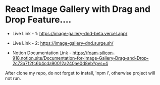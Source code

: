 # React Image Gallery with Drag and Drop Feature....

- Live Link - 1: https://image-gallery-dnd-beta.vercel.app/ 
- Live Link - 2: https://image-gallery-dnd.surge.sh/

- Notion Documentation Link - https://foam-silicon-918.notion.site/Documentation-for-Image-Gallery-Drag-and-Drop-2c73a7f2fc6b4cda90012a240ae0d8eb?pvs=4

After clone my repo, do not forget to install, 'npm i', otherwise project will not run.